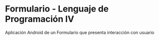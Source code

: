# Formulario - Lenguaje de Programación IV
Aplicación Android de un Formulario que presenta interacción con usuario
